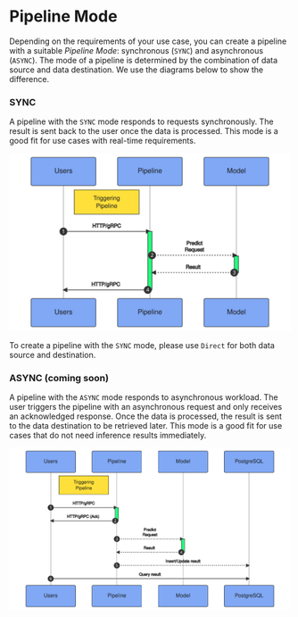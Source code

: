# Pipeline Mode

Depending on the requirements of your use case, you can create a pipeline with a suitable _Pipeline Mode_: synchronous (`SYNC`) and asynchronous (`ASYNC`).
The mode of a pipeline is determined by the combination of data source and data destination. We use the diagrams below to show the difference.

### SYNC
A pipeline with the `SYNC` mode responds to requests synchronously. The result is sent back to the user once the data is processed. This mode is a good fit for use cases with real-time requirements.
<p align="center">
<img src="mermaid/sync.svg" alt="Synchronous pipeline mode" />
</p>

To create a pipeline with the `SYNC` mode, please use `Direct` for both data source and destination.

### ASYNC (coming soon)

A pipeline with the `ASYNC` mode responds to asynchronous workload. The user triggers the pipeline with an asynchronous request and only receives an acknowledged response. Once the data is processed, the result is sent to the data destination to be retrieved later. This mode is a good fit for use cases that do not need inference results immediately.
<p align="center">
<img src="mermaid/async.svg" alt="Asynchronous pipeline mode" />
</p>
